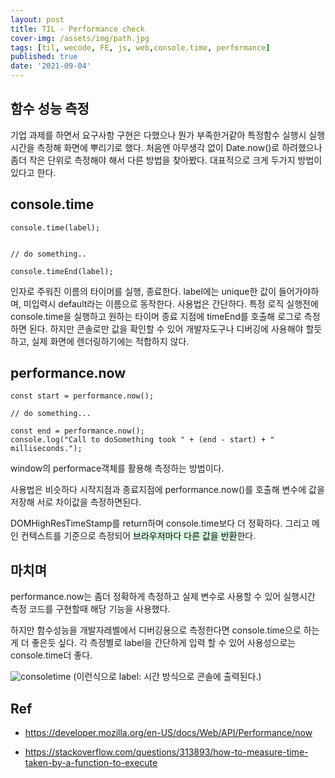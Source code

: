 ```yaml
---
layout: post
title: TIL - Performance check
cover-img: /assets/img/path.jpg
tags: [til, wecode, FE, js, web,console.time, performance]
published: true
date: '2021-09-04'
---
```


## 함수 성능 측정

기업 과제를 하면서 요구사항 구현은 다했으나 뭔가 부족한거같아 특정함수 실행시 실행시간을 측정해 화면에 뿌리기로 했다.
처음엔 아무생각 없이 Date.now()로 하려했으나 좀더 작은 단위로 측정해야 해서 다른 방법을 찾아봤다.
대표적으로 크게 두가지 방법이 있다고 한다.

## console.time

```
console.time(label);


// do something..

console.timeEnd(label);

```

인자로 주워진 이름의 타이머를 실행, 종료한다.
label에는 unique한 값이 들어가야하며, 미입력시 default라는 이름으로 동작한다.
사용법은 간단하다. 특정 로직 실행전에 console.time을 실행하고 원하는 타이머 종료 지점에 timeEnd를 호출해 로그로 측정하면 된다.
하지만 콘솔로만 값을 확인할 수 있어 개발자도구나 디버깅에 사용해야 할듯하고, 실제 화면에 렌더링하기에는 적합하지 않다.

## performance.now

```
const start = performance.now();

// do something...

const end = performance.now();
console.log("Call to doSomething took " + (end - start) + " milliseconds.");
```
window의 performace객체를 활용해 측정하는 방법이다.

사용법은 비슷하다 시작지점과 종료지점에 performance.now()를 호출해 변수에 값을 저장해 서로 차이값을 측정하면된다.

DOMHighResTimeStamp를 return하며 console.time보다 더 정확하다. 그리고 메인 컨텍스트를 기준으로 측정되어 <mark style='background-color: #dcffe4'> 브라우저마다 다른 값을 반환</mark>한다.

## 마치며
performance.now는 좀더 정확하게 측정하고 실제 변수로 사용할 수 있어 실행시간 측정 코드를 구현할때 해당 기능을 사용했다.

하지만 함수성능을 개발자레벨에서 디버깅용으로 측정한다면 console.time으로 하는게 더 좋은듯 싶다. 각 측정별로 label을 간단하게 입력 할 수 있어 사용성으로는 console.time더 좋다.

![consoletime](/postimgs/8_17/consoletime.png)
(이런식으로 label: 시간 방식으로 콘솔에 출력된다.)

## Ref

- https://developer.mozilla.org/en-US/docs/Web/API/Performance/now

- https://stackoverflow.com/questions/313893/how-to-measure-time-taken-by-a-function-to-execute
